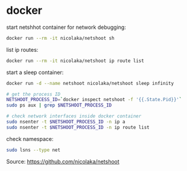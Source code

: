 # docker

start netshhot container for network debugging:
```bash
docker run --rm -it nicolaka/netshoot sh
```

list ip routes:
```bash
docker run --rm -it nicolaka/netshoot ip route list
```

start a sleep container:
```bash
docker run -d --name netshoot nicolaka/netshoot sleep infinity

# get the process ID
NETSHOOT_PROCESS_ID=`docker inspect netshoot -f '{{.State.Pid}}'`
sudo ps aux | grep $NETSHOOT_PROCESS_ID

# check network interfaces inside docker container
sudo nsenter -t $NETSHOOT_PROCESS_ID -n ip a
sudo nsenter -t $NETSHOOT_PROCESS_ID -n ip route list
```

check namespace:
```bash
sudo lsns --type net
```


Source: https://github.com/nicolaka/netshoot

